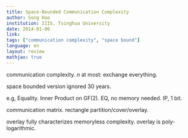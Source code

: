 ```yaml
---
title: Space-Bounded Communication Complexity
author: Song Hao
institution: IIIS, Tsinghua University
date: 2014-01-06
link:
tags: ["communication complexity", "space bound"]
language: en
layout: review
mathjax: true
---
```


communication complexity.
$n$ at most: exchange everything.

space bounded version ignored 30 years.

e.g, Equality. Inner Product on GF(2).
EQ, no memory needed.
IP, 1 bit.

communication matrix.
rectangle partition/cover/overlay.

overlay fully characterizes memoryless complexity.
overlay is poly-logarithmic.

